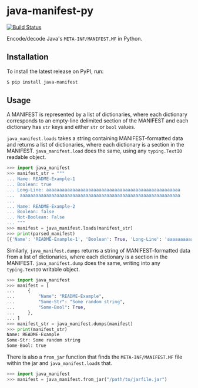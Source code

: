 # java-manifest-py

[![Build Status](https://travis-ci.com/elihunter173/java-manifest-py.svg?branch=master)](https://travis-ci.com/elihunter173/java-manifest-py)

Encode/decode Java's `META-INF/MANIFEST.MF` in Python.

## Installation

To install the latest release on PyPI, run:

```sh
$ pip install java-manifest
```

## Usage

A MANIFEST is represented by a list of dictionaries, where each dictionary
corresponds to an empty-line delimited section of the MANIFEST and each
dictionary has `str` keys and either `str` or `bool` values.

`java_manifest.loads` takes a string containing MANIFEST-formatted data and
returns a list of dictionaries, where each dictionary is a section in the
MANIFEST. `java_manifest.load` does the same, using any `typing.TextIO`
readable object.

```python
>>> import java_manifest
>>> manifest_str = """
... Name: README-Example-1
... Boolean: true
... Long-Line: aaaaaaaaaaaaaaaaaaaaaaaaaaaaaaaaaaaaaaaaaaaaaaaaaaa
...  aaaaaaaaaaaaaaaaaaaaaaaaaaaaaaaaaaaaaaaaaaaaaaaaaaaaaaaaaaaaa
...
... Name: README-Example-2
... Boolean: false
... Not-Boolean: False
... """
>>> manifest = java_manifest.loads(manifest_str)
>>> print(parsed_manifest)
[{'Name': 'README-Example-1', 'Boolean': True, 'Long-Line': 'aaaaaaaaaaaaaaaaaaaaaaaaaaaaaaaaaaaaaaaaaaaaaaaaaaaaaaaaaaaaaaaaaaaaaaaaaaaaaaaaaaaaaaaaaaaaaaaaaaaaaaaaaaaaaaaa'}, {'Name': 'README-Example-2', 'Boolean': False, 'Not-Boolean': 'False'}]
```

Similarly, `java_manifest.dumps` returns a string of MANIFEST-formatted data
from a list of dictionaries, where each dictionary is a section in the
MANIFEST. `java_manifest.dump` does the same, writing into any `typing.TextIO`
writable object.

```python
>>> import java_manifest
>>> manifest = [
...     {
...         "Name": "README-Example",
...         "Some-Str": "Some random string",
...         "Some-Bool": True,
...     },
... ]
>>> manifest_str = java_manifest.dumps(manifest)
>>> print(manifest_str)
Name: README-Example
Some-Str: Some random string
Some-Bool: true

```

There is also a `from_jar` function that finds the `META-INF/MANIFEST.MF` file
within the jar and `java_manifest.load`s that.

```python
>>> import java_manifest
>>> manifest = java_manifest.from_jar("/path/to/jarfile.jar")
```
